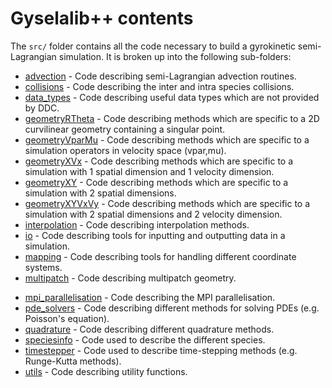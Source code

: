 # Gyselalib++ contents

The `src/` folder contains all the code necessary to build a gyrokinetic semi-Lagrangian simulation. It is broken up into the following sub-folders:

- [advection](./advection/README.md) - Code describing semi-Lagrangian advection routines.
- [collisions](./collisions/README.md) - Code describing the inter and intra species collisions.
- [data\_types](./data_types/README.md) - Code describing useful data types which are not provided by DDC.
- [geometryRTheta](./geometryRTheta/README.md) - Code describing methods which are specific to a 2D curvilinear geometry containing a singular point.
- [geometryVparMu](./geometryVparMu/README.md) - Code describing methods which are specific to a simulation operators in velocity space (vpar,mu).
- [geometryXVx](./geometryXVx/README.md) - Code describing methods which are specific to a simulation with 1 spatial dimension and 1 velocity dimension.
- [geometryXY](./geometryXY/README.md) - Code describing methods which are specific to a simulation with 2 spatial dimensions.
- [geometryXYVxVy](./geometryXYVxVy/README.md) - Code describing methods which are specific to a simulation with 2 spatial dimensions and 2 velocity dimension.
- [interpolation](./interpolation/README.md) - Code describing interpolation methods.
- [io](./io/README.md) - Code describing tools for inputting and outputting data in a simulation.
- [mapping](./mapping/README.md) - Code describing tools for handling different coordinate systems.
- [multipatch](./multipatch/README.md) - Code describing multipatch geometry.
<!-- - [paraconfpp](./paraconfpp/README.md) - Paraconf utility functions. -->
- [mpi\_parallelisation](./mpi_parallelisation/README.md) - Code describing the MPI parallelisation.
- [pde\_solvers](./pde_solvers/README.md) - Code describing different methods for solving PDEs (e.g. Poisson's equation).
- [quadrature](./quadrature/README.md) - Code describing different quadrature methods.
- [speciesinfo](./speciesinfo/README.md) - Code used to describe the different species.
- [timestepper](./timestepper/README.md) - Code used to describe time-stepping methods (e.g. Runge-Kutta methods).
- [utils](./utils/README.md) - Code describing utility functions.
